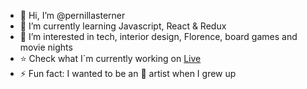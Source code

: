 
- 👋 Hi, I’m @pernillasterner
- 🌱 I’m currently learning Javascript, React & Redux
- 🍿 I’m interested in tech, interior design, Florence, board games and movie nights
- ⭐️ Check what I´m currently working on [Live](https://technigo-project-chatbot.netlify.app/)
- ⚡ Fun fact: I wanted to be an 🎤 artist when I grew up
